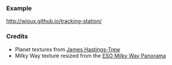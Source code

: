 ### Example
http://wioux.github.io/tracking-station/

### Credits
* Planet textures from [James Hastings-Trew](http://planetpixelemporium.com/planets.html)
* Milky Way texture resized from the [ESO Milky Way Panorama](http://www.eso.org/public/images/eso0932a/)